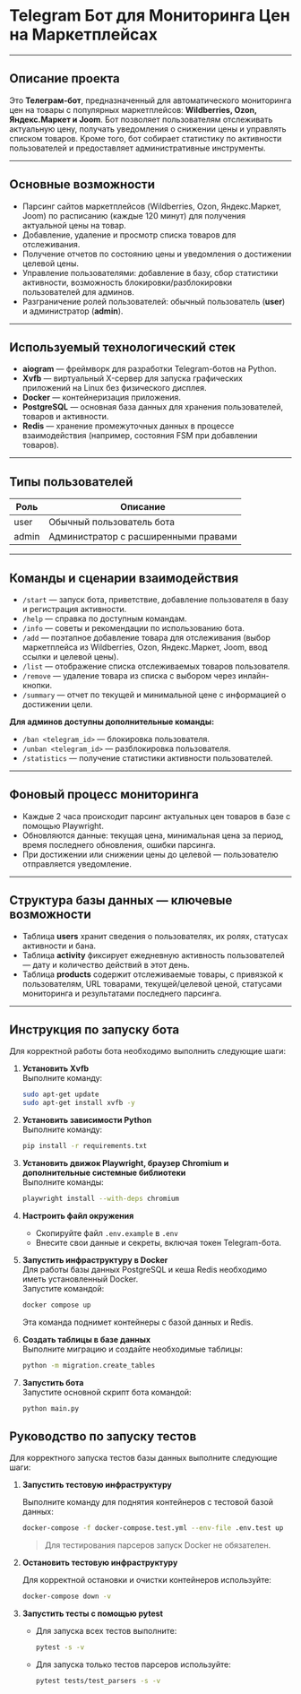 # Telegram Бот для Мониторинга Цен на Маркетплейсах

***

## Описание проекта

Это **Телеграм-бот**, предназначенный для автоматического мониторинга цен на товары с популярных маркетплейсов: **Wildberries, Ozon, Яндекс.Маркет и Joom**. Бот позволяет пользователям отслеживать актуальную цену, получать уведомления о снижении цены и управлять списком товаров. Кроме того, бот собирает статистику по активности пользователей и предоставляет административные инструменты.

***

## Основные возможности

- Парсинг сайтов маркетплейсов (Wildberries, Ozon, Яндекс.Маркет, Joom) по расписанию (каждые 120 минут) для получения актуальной цены на товар.
- Добавление, удаление и просмотр списка товаров для отслеживания.
- Получение отчетов по состоянию цены и уведомления о достижении целевой цены.
- Управление пользователями: добавление в базу, сбор статистики активности, возможность блокировки/разблокировки пользователей для админов.
- Разграничение ролей пользователей: обычный пользователь (**user**) и администратор (**admin**).

***

## Используемый технологический стек

- **aiogram** — фреймворк для разработки Telegram-ботов на Python.
- **Xvfb** — виртуальный X-сервер для запуска графических приложений на Linux без физического дисплея.
- **Docker** — контейнеризация приложения.
- **PostgreSQL** — основная база данных для хранения пользователей, товаров и активности.
- **Redis** — хранение промежуточных данных в процессе взаимодействия (например, состояния FSM при добавлении товаров).

***

## Типы пользователей

| Роль    | Описание                            |
|---------|-----------------------------------|
| user    | Обычный пользователь бота          |
| admin   | Администратор с расширенными правами |

***

## Команды и сценарии взаимодействия

- `/start` — запуск бота, приветствие, добавление пользователя в базу и регистрация активности.  
- `/help` — справка по доступным командам.  
- `/info` — советы и рекомендации по использованию бота.  
- `/add` — поэтапное добавление товара для отслеживания (выбор маркетплейса из Wildberries, Ozon, Яндекс.Маркет, Joom, ввод ссылки и целевой цены).  
- `/list` — отображение списка отслеживаемых товаров пользователя.  
- `/remove` — удаление товара из списка с выбором через инлайн-кнопки.  
- `/summary` — отчет по текущей и минимальной цене с информацией о достижении цели.

**Для админов доступны дополнительные команды:**  
- `/ban <telegram_id>` — блокировка пользователя.  
- `/unban <telegram_id>` — разблокировка пользователя.  
- `/statistics` — получение статистики активности пользователей.

***

## Фоновый процесс мониторинга

- Каждые 2 часа происходит парсинг актуальных цен товаров в базе с помощью Playwright.
- Обновляются данные: текущая цена, минимальная цена за период, время последнего обновления, ошибки парсинга.
- При достижении или снижении цены до целевой — пользователю отправляется уведомление.

***

## Структура базы данных — ключевые возможности

- Таблица **users** хранит сведения о пользователях, их ролях, статусах активности и бана.
- Таблица **activity** фиксирует ежедневную активность пользователей — дату и количество действий в этот день.
- Таблица **products** содержит отслеживаемые товары, с привязкой к пользователям, URL товарами, текущей/целевой ценой, статусами мониторинга и результатами последнего парсинга.

***

## Инструкция по запуску бота

Для корректной работы бота необходимо выполнить следующие шаги:

1. **Установить Xvfb**  
   Выполните команду:  
   ```bash
   sudo apt-get update
   sudo apt-get install xvfb -y
   ```

2. **Установить зависимости Python**  
   Выполните команду:  
   ```bash
   pip install -r requirements.txt
   ```

3. **Установить движок Playwright, браузер Chromium и дополнительные системные библиотеки**  
   Выполните команды:  
   ```bash
   playwright install --with-deps chromium
   ```

4. **Настроить файл окружения**  
   - Скопируйте файл `.env.example` в `.env`  
   - Внесите свои данные и секреты, включая токен Telegram-бота.

5. **Запустить инфраструктуру в Docker**  
   Для работы базы данных PostgreSQL и кеша Redis необходимо иметь установленный Docker.  
   Запустите командой:  
   ```bash
   docker compose up
   ```
   Эта команда поднимет контейнеры с базой данных и Redis.

6. **Создать таблицы в базе данных**  
   Выполните миграцию и создайте необходимые таблицы:  
   ```bash
   python -m migration.create_tables
   ```

7. **Запустить бота**  
   Запустите основной скрипт бота командой:  
   ```bash
   python main.py
   ```

## Руководство по запуску тестов

Для корректного запуска тестов базы данных выполните следующие шаги:

1. **Запустить тестовую инфраструктуру**

   Выполните команду для поднятия контейнеров с тестовой базой данных:

   ```bash
   docker-compose -f docker-compose.test.yml --env-file .env.test up
   ```

   > Для тестирования парсеров запуск Docker не обязателен.

2. **Остановить тестовую инфраструктуру**

   Для корректной остановки и очистки контейнеров используйте:

   ```bash
   docker-compose down -v
   ```

3. **Запустить тесты с помощью pytest**

   - Для запуска всех тестов выполните:

     ```bash
     pytest -s -v
     ```

   - Для запуска только тестов парсеров используйте:

     ```bash
     pytest tests/test_parsers -s -v
     ```